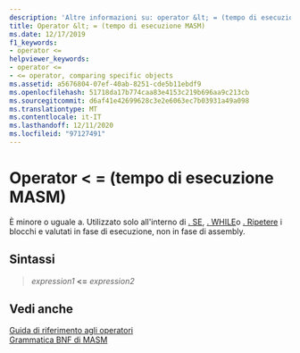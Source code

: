```yaml
---
description: 'Altre informazioni su: operator &lt; = (tempo di esecuzione MASM)'
title: Operator &lt; = (tempo di esecuzione MASM)
ms.date: 12/17/2019
f1_keywords:
- operator <=
helpviewer_keywords:
- operator <=
- <= operator, comparing specific objects
ms.assetid: a5676804-07ef-40ab-8251-cde5b11ebdf9
ms.openlocfilehash: 51718da17b774caa83e4153c219b696aa9c213cb
ms.sourcegitcommit: d6af41e42699628c3e2e6063ec7b03931a49a098
ms.translationtype: MT
ms.contentlocale: it-IT
ms.lasthandoff: 12/11/2020
ms.locfileid: "97127491"
---
```

# <a name="operator-lt-masm-run-time"></a>Operator &lt; = (tempo di esecuzione MASM)

È minore o uguale a. Utilizzato solo all'interno di [. SE](dot-if.md), [. WHILE](dot-while.md)o [. Ripetere](dot-repeat.md) i blocchi e valutati in fase di esecuzione, non in fase di assembly.

## <a name="syntax"></a>Sintassi

> *expression1* **<=** *expression2*

## <a name="see-also"></a>Vedi anche

[Guida di riferimento agli operatori](operators-reference.md)\
[Grammatica BNF di MASM](masm-bnf-grammar.md)
